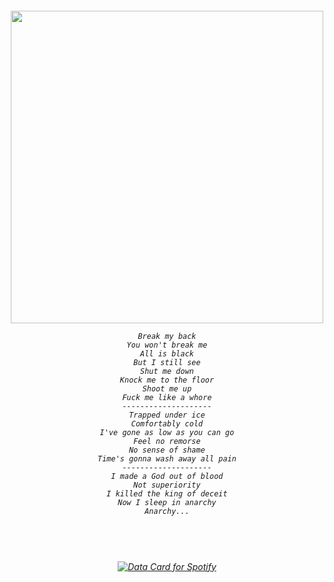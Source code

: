 

</a>

<h6 align="center"> 
  <img width="500" src="https://github.com/user-attachments/assets/9f9d3109-8fa3-4eff-9183-b12a67b24869">
  
 ~~~~~~~~~~~~~~~~~
Break my back
You won't break me
All is black
But I still see
Shut me down
Knock me to the floor
Shoot me up
Fuck me like a whore
--------------------
Trapped under ice
Comfortably cold
I've gone as low as you can go
Feel no remorse
No sense of shame
Time's gonna wash away all pain
--------------------
I made a God out of blood
Not superiority
I killed the king of deceit
Now I sleep in anarchy
Anarchy...
~~~~~~~~~~~~~~~~~~

</h6>

#
<h6 align="center"> 
</br>
</br>

<a href="https://data-card-for-spotify.herokuapp.com/card?user_id=u0u4aguznmg71vt7b17xnp0vc">
  <img src="https://data-card-for-spotify.herokuapp.com/api/card?user_id=u0u4aguznmg71vt7b17xnp0vc" alt="Data Card for Spotify">
</a>

